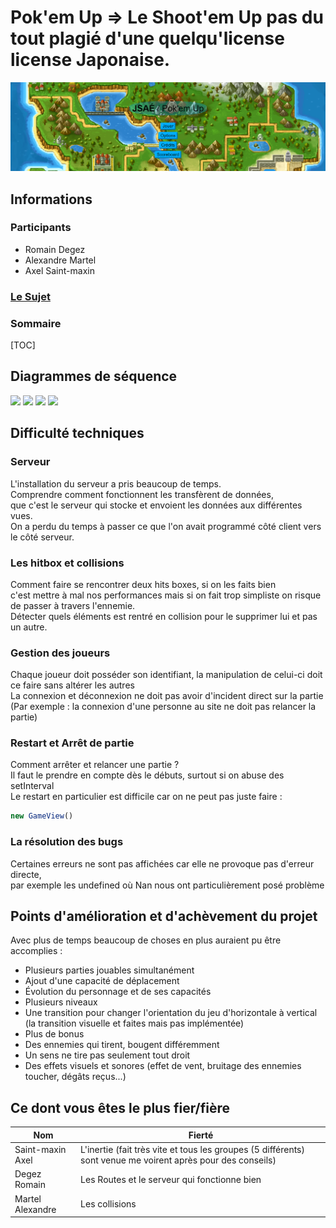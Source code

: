 # Pok'em Up => Le Shoot'em Up pas du tout plagié d'une quelqu'license license Japonaise.

<img src="./client/public/images/presentation/menu.PNG">

## Informations

### Participants
- Romain Degez
- Alexandre Martel
- Axel Saint-maxin

### [Le Sujet](./Sujet.md)

### Sommaire

[TOC]

## Diagrammes de séquence

<img src="./client/public/images/presentation/Diagramme _de_séquence_1.jpg">
<img src="./client/public/images/presentation/Diagramme _de_séquence_2.jpg">
<img src="./client/public/images/presentation/Diagramme_de_séquence_3.jpg">
<img src="./client/public/images/presentation/Diagramme_de_séquence_4.jpg">

## Difficulté techniques

### Serveur

L'installation du serveur a pris beaucoup de temps.\
Comprendre comment fonctionnent les transfèrent de données,\
que c'est le serveur qui stocke et envoient les données aux différentes vues.\
On a perdu du temps à passer ce que l'on avait programmé côté client vers le côté serveur.

### Les hitbox et collisions

Comment faire se rencontrer deux hits boxes, si on les faits bien\
c'est mettre à mal nos performances mais si on fait trop simpliste on risque de passer à travers l'ennemie.\
Détecter quels éléments est rentré en collision pour le supprimer lui et pas un autre.

### Gestion des joueurs

Chaque joueur doit posséder son identifiant, la manipulation de celui-ci doit ce faire sans altérer les autres\
La connexion et déconnexion ne doit pas avoir d'incident direct sur la partie\
(Par exemple : la connexion d'une personne au site ne doit pas relancer la partie)

### Restart et Arrêt de partie

Comment arrêter et relancer une partie ?\
Il faut le prendre en compte dès le débuts, surtout si on abuse des setInterval\
Le restart en particulier est difficile car on ne peut pas juste faire :
```js
new GameView()
```

### La résolution des bugs

Certaines erreurs ne sont pas affichées car elle ne provoque pas d'erreur directe,\
par exemple les undefined où Nan nous ont particulièrement posé problème

## Points d'amélioration et d'achèvement du projet

Avec plus de temps beaucoup de choses en plus auraient pu être accomplies :

- Plusieurs parties jouables simultanément
- Ajout d'une capacité de déplacement
- Évolution du personnage et de ses capacités
- Plusieurs niveaux
- Une transition pour changer l'orientation du jeu d'horizontale à vertical (la transition visuelle et faites mais pas implémentée)
- Plus de bonus
- Des ennemies qui tirent, bougent différemment
- Un sens ne tire pas seulement tout droit
- Des effets visuels et sonores (effet de vent, bruitage des ennemies toucher, dégâts reçus...)

## Ce dont vous êtes le plus fier/fière

|     Nom          |    Fierté                                                                                                   |
|------------------|-------------------------------------------------------------------------------------------------------------|
| Saint-maxin Axel | L'inertie (fait très vite et tous les groupes (5 différents) sont venue me voirent après pour des conseils) |
| Degez Romain     | Les Routes et le serveur qui fonctionne bien                                                                |
| Martel Alexandre | Les collisions                                                                                              |
